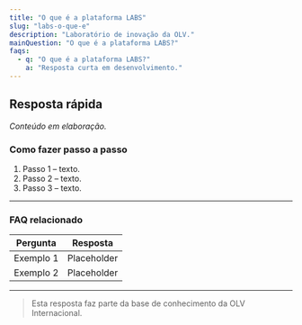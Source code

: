 ```yaml
---
title: "O que é a plataforma LABS"
slug: "labs-o-que-e"
description: "Laboratório de inovação da OLV."
mainQuestion: "O que é a plataforma LABS?"
faqs:
  - q: "O que é a plataforma LABS?"
    a: "Resposta curta em desenvolvimento."
---
```


## Resposta rápida

*Conteúdo em elaboração.*

### Como fazer passo a passo

1. Passo 1 – texto.
2. Passo 2 – texto.
3. Passo 3 – texto.

---

### FAQ relacionado

| Pergunta | Resposta |
| --- | --- |
| Exemplo 1 | Placeholder |
| Exemplo 2 | Placeholder |

---

> Esta resposta faz parte da base de conhecimento da OLV Internacional.
